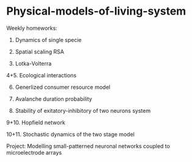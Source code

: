 # Physical-models-of-living-system

Weekly homeworks:
1. Dynamics of single specie

2. Spatial scaling RSA

3. Lotka-Volterra

4+5. Ecological interactions

6. Generlized consumer resource model

7. Avalanche duration probability

8. Stability of exitatory-inhibitory of two neurons system

9+10. Hopfield network

10+11. Stochastic dynamics of the two stage model

Project: Modelling small-patterned neuronal networks coupled to microelectrode arrays
